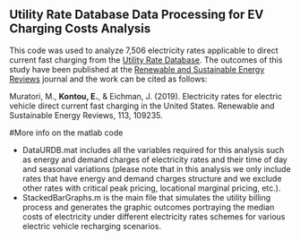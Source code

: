 ## Utility Rate Database Data Processing for EV Charging Costs Analysis
This code was used to analyze 7,506 electricity rates applicable to direct current fast charging from the [Utility Rate Database](https://openei.org/wiki/Utility_Rate_Database). The outcomes of this study have been published at the [Renewable and Sustainable Energy Reviews](https://www.journals.elsevier.com/renewable-and-sustainable-energy-reviews) journal and the work can be cited as follows:

Muratori, M., **Kontou, E.**, & Eichman, J. (2019). Electricity rates for electric vehicle direct current fast charging in the United States. Renewable and Sustainable Energy Reviews, 113, 109235. 

#More info on the matlab code
* DataURDB.mat includes all the variables required for this analysis such as energy and demand charges of electricity rates and their time of day and seasonal variations (please note that in this analysis we only include rates that have energy and demand charges structure and we exclude other rates with critical peak pricing, locational marginal pricing, etc.).
* StackedBarGraphs.m is the main file that simulates the utility billing process and generates the graphic outcomes portraying the median costs of electricity under different electricity rates schemes for various electric vehicle recharging scenarios.


